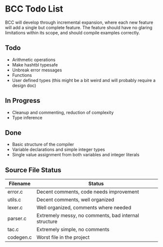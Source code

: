 # BCC Todo List

BCC will develop through incremental expansion, where each new feature will add a single but complete feature.
The feature should have no glaring limitations within its scope, and should compile examples correctly.

## Todo

* Arithmetic operations
* Make hashtbl typesafe
* Unbreak error messages 
* Functions
* User defined types (this might be a bit weird and will probably require a design doc)

## In Progress 

* Cleanup and commenting, reduction of complexity
* Type inference

## Done

* Basic structure of the compiler
* Variable declarations and simple integer types
* Single value assignment from both variables and integer literals

## Source File Status

| Filename  | Status                                               |
|-----------|------------------------------------------------------|
| error.c   | Decent comments, code needs improvement              |
| utils.c   | Decent comments, well organized                      |
| lexer.c   | Well organized, comments where needed                |
| parser.c  | Extremely messy, no comments, bad internal structure |
| tac.c     | Extremely simple, no comments                        |
| codegen.c | Worst file in the project                            |


